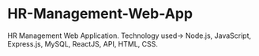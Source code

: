 # HR-Management-Web-App
HR Management Web Application. Technology used-> Node.js, JavaScript, Express.js, MySQL, ReactJS, API, HTML, CSS.
